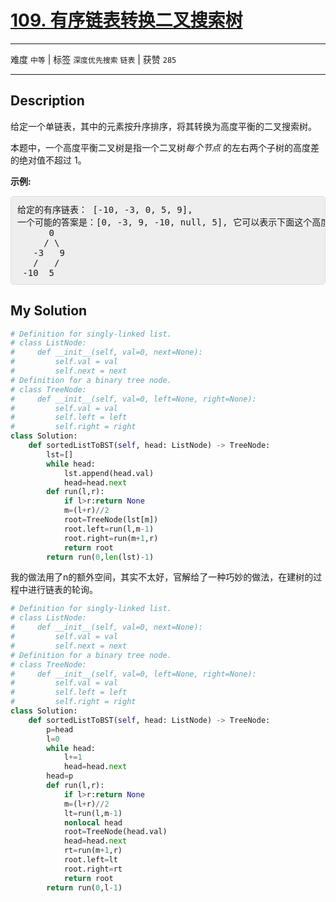 # [109. 有序链表转换二叉搜索树](https://leetcode-cn.com/problems/convert-sorted-list-to-binary-search-tree/)

---

难度 `中等` | 标签 `深度优先搜索` `链表`  | 获赞 `285`

---

## Description

<style>
section pre{
    background-color: #eee;
    border: 1px solid #ddd;
    padding:10px;
    border-radius: 5px;
}
</style>
<section>
<p>给定一个单链表，其中的元素按升序排序，将其转换为高度平衡的二叉搜索树。</p>
<p>本题中，一个高度平衡二叉树是指一个二叉树<em>每个节点&nbsp;</em>的左右两个子树的高度差的绝对值不超过 1。</p>
<p><strong>示例:</strong></p>
<pre>给定的有序链表： [-10, -3, 0, 5, 9],
一个可能的答案是：[0, -3, 9, -10, null, 5], 它可以表示下面这个高度平衡二叉搜索树：
      0
     / \
   -3   9
   /   /
 -10  5
</pre>
</section>

## My Solution

```python
# Definition for singly-linked list.
# class ListNode:
#     def __init__(self, val=0, next=None):
#         self.val = val
#         self.next = next
# Definition for a binary tree node.
# class TreeNode:
#     def __init__(self, val=0, left=None, right=None):
#         self.val = val
#         self.left = left
#         self.right = right
class Solution:
    def sortedListToBST(self, head: ListNode) -> TreeNode:
        lst=[]
        while head:
            lst.append(head.val)
            head=head.next
        def run(l,r):
            if l>r:return None
            m=(l+r)//2
            root=TreeNode(lst[m])
            root.left=run(l,m-1)
            root.right=run(m+1,r)
            return root
        return run(0,len(lst)-1)
```

我的做法用了n的额外空间，其实不太好，官解给了一种巧妙的做法，在建树的过程中进行链表的轮询。

```python
# Definition for singly-linked list.
# class ListNode:
#     def __init__(self, val=0, next=None):
#         self.val = val
#         self.next = next
# Definition for a binary tree node.
# class TreeNode:
#     def __init__(self, val=0, left=None, right=None):
#         self.val = val
#         self.left = left
#         self.right = right
class Solution:
    def sortedListToBST(self, head: ListNode) -> TreeNode:
        p=head
        l=0
        while head:
            l+=1
            head=head.next
        head=p
        def run(l,r):
            if l>r:return None
            m=(l+r)//2
            lt=run(l,m-1)
            nonlocal head
            root=TreeNode(head.val)
            head=head.next
            rt=run(m+1,r)
            root.left=lt
            root.right=rt
            return root
        return run(0,l-1)
```

